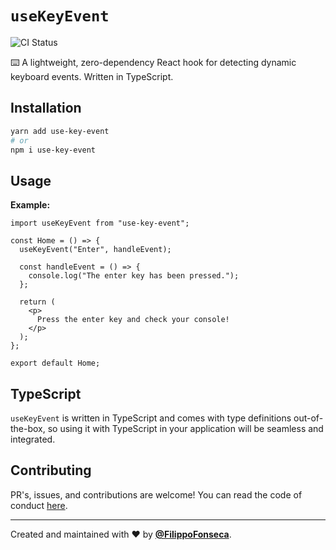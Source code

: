 # `useKeyEvent`

![CI Status](https://github.com/webmail/use-last-fm/workflows/CI/badge.svg)

⌨️ A lightweight, zero-dependency React hook for detecting dynamic keyboard events. Written in TypeScript.

## Installation

```bash
yarn add use-key-event
# or
npm i use-key-event
```

## Usage

**Example:**

```tsx
import useKeyEvent from "use-key-event";

const Home = () => {
  useKeyEvent("Enter", handleEvent);

  const handleEvent = () => {
    console.log("The enter key has been pressed.");
  };

  return (
    <p>
      Press the enter key and check your console!
    </p>
  );
};

export default Home;
```

## TypeScript

`useKeyEvent` is written in TypeScript and comes with type definitions out-of-the-box, so using it with TypeScript in your application will be seamless and integrated.

## Contributing

PR's, issues, and contributions are welcome! You can read the code of conduct [here](https://github.com/filippo-fonseca/use-key-event/blob/main/CODE_OF_CONDUCT.md).

<hr />

Created and maintained with ❤️ by [**@FilippoFonseca**](https://www.twitter.com/FilippoFonseca).

